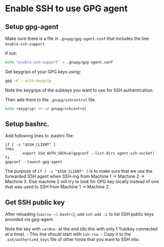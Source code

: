 # Enable SSH to use GPG agent

## Setup gpg-agent

Make sure there is a file in `.gnupg/gpg-agent.conf` that includes the line `enable-ssh-support`.

If not:

```sh
echo "enable-ssh-support" > .gnupg/gpg-agent.conf
```

Get keygrips of your GPG keys using:

```sh
gpg -K --with-keygrip
```

Note the keygrips of the subkeys you want to use for SSH authentication.

Then add them to the `.gnupg/sshcontrol` file.

```sh
echo <keygrip> >> ~/.gnupg/sshcontrol
```

## Setup bashrc.

Add following lines to .bashrc file:

```
if [ -z "$SSH_CLIENT" ]
then
        export SSH_AUTH_SOCK=$(gpgconf --list-dirs agent-ssh-socket)
fi
gpgconf --launch gpg-agent
```

The purpose of `if [ -z "$SSH_CLIENT" ]` is to make sure that we use the forwarded SSH agent when SSH-ing from Machine 1 -> Machine 2 -> Machine 3. Else machine 2 will try to look for GPG key locally instead of one that was used to SSH from Machine 1 -> Machine 2.

## Get SSH public key

After reloading (`source ~/.bashrc`), use `ssh-add -L` to list SSH public keys provided via gpg-agent.

Note the key with `cardno:` at the end (do this with only 1 Yubikey connected at a time).
    - This line should start with `ssh-rsa`.
    - Copy it to the `.ssh/authorized_keys` file of other hosts that you want to SSH into.